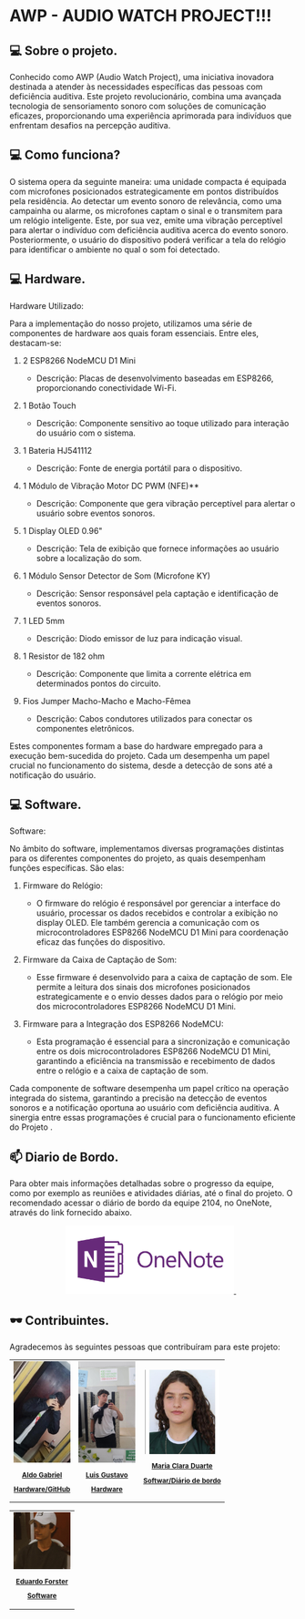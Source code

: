 # AWP -  AUDIO WATCH PROJECT!!!


## 💻 Sobre o projeto.

 Conhecido como AWP (Audio Watch Project), uma iniciativa inovadora destinada a atender às necessidades específicas das pessoas com deficiência auditiva. Este projeto revolucionário, combina uma avançada tecnologia de sensoriamento sonoro com soluções de comunicação eficazes, proporcionando uma experiência aprimorada para indivíduos que enfrentam desafios na percepção auditiva.

## 💻 Como funciona?

 O sistema opera da seguinte maneira: uma unidade compacta é equipada com microfones posicionados estrategicamente em pontos distribuídos pela residência. Ao detectar um evento sonoro de relevância, como uma campainha ou alarme, os microfones captam o sinal e o transmitem para um relógio inteligente. Este, por sua vez, emite uma vibração perceptível para alertar o indivíduo com deficiência auditiva acerca do evento sonoro. Posteriormente, o usuário do dispositivo poderá verificar a tela do relógio para identificar o ambiente no qual o som foi detectado.


## 💻 Hardware.

Hardware Utilizado:

 Para a implementação do nosso projeto, utilizamos uma série de componentes de hardware aos quais foram essenciais. Entre eles, destacam-se:

1. 2 ESP8266 NodeMCU D1 Mini
   - Descrição: Placas de desenvolvimento baseadas em ESP8266, proporcionando conectividade Wi-Fi.
   
2. 1 Botão Touch
   - Descrição: Componente sensitivo ao toque utilizado para interação do usuário com o sistema.

3. 1 Bateria HJ541112
   - Descrição: Fonte de energia portátil para o dispositivo.

4. 1 Módulo de Vibração Motor DC PWM (NFE)**
   - Descrição: Componente que gera vibração perceptível para alertar o usuário sobre eventos sonoros.

5. 1 Display OLED 0.96"
   - Descrição: Tela de exibição que fornece informações ao usuário sobre a localização do som.

6. 1 Módulo Sensor Detector de Som (Microfone KY)
   - Descrição: Sensor responsável pela captação e identificação de eventos sonoros.

7. 1 LED 5mm
   - Descrição: Diodo emissor de luz para indicação visual.

8. 1 Resistor de 182 ohm
   - Descrição: Componente que limita a corrente elétrica em determinados pontos do circuito.

9. Fios Jumper Macho-Macho e Macho-Fêmea
   - Descrição: Cabos condutores utilizados para conectar os componentes eletrônicos.

Estes componentes formam a base do hardware empregado para a execução bem-sucedida do projeto. Cada um desempenha um papel crucial no funcionamento do sistema, desde a detecção de sons até a notificação do usuário.

## 💻 Software.

Software:

 No âmbito do software, implementamos diversas programações distintas para os diferentes componentes do projeto, as quais desempenham funções específicas. São elas:

1. Firmware do Relógio:
   - O firmware do relógio é responsável por gerenciar a interface do usuário, processar os dados recebidos e controlar a exibição no display OLED. Ele também gerencia a comunicação com os microcontroladores ESP8266 NodeMCU D1 Mini para coordenação eficaz das funções do dispositivo.

2. Firmware da Caixa de Captação de Som:
   - Esse firmware é desenvolvido para a caixa de captação de som. Ele permite a leitura dos sinais dos microfones posicionados estrategicamente e o envio desses dados para o relógio por meio dos microcontroladores ESP8266 NodeMCU D1 Mini.

3. Firmware para a Integração dos ESP8266 NodeMCU:
   - Esta programação é essencial para a sincronização e comunicação entre os dois microcontroladores ESP8266 NodeMCU D1 Mini, garantindo a eficiência na transmissão e recebimento de dados entre o relógio e a caixa de captação de som.

Cada componente de software desempenha um papel crítico na operação integrada do sistema, garantindo a precisão na detecção de eventos sonoros e a notificação oportuna ao usuário com deficiência auditiva. A sinergia entre essas programações é crucial para o funcionamento eficiente do Projeto .

  
  
## 📫 Diario de Bordo.

 Para obter mais informações detalhadas sobre o progresso da equipe, como por exemplo as reuniões e atividades diárias, até o final do projeto. O recomendado acessar o diário de bordo da equipe 2104, no OneNote, através do link fornecido abaixo.
<p align='center'>
 
  <a href="https://eteacojeorg-my.sharepoint.com/personal/eduardo_forster_edu_etefmc_com_br/_layouts/15/Doc.aspx?sourcedoc={cbce1244-d14d-4369-a54e-970581a23eef}&action=edit&wd=target%28Projete%202023%20_%20Equipe%202104.one%7Ce02e81bb-b8fe-4793-8f96-e2cb555566a4%2FPágina%20sem%20Título%7C7d24da35-66b6-478f-8859-0ffd9d123da4%2F%29&wdorigin=NavigationUrl">
    <img height="120em" src="https://github.com/Jpinguim/Projete-equipe-1102/blob/main/Img/68747470733a2f2f7777772e6132686f73742e636f6d2e62722f626c6f672f77702d636f6e74656e742f75706c6f6164732f323031352f30382f4f6e654e6f74652e706e67.png" />  
  </a>&nbsp;&nbsp;
</p>

## 🕶️ Contribuintes.

 Agradecemos às seguintes pessoas que contribuíram para este projeto:

<table>
  <tr>
     <td align="center">
      <a href="https://instagram.com/pinguinzx">
        <img src="https://github.com/aldinho433/AWP_Projete2104/blob/main/aldo.jpeg" width="100px;" alt="Foto do Pinguim no GitHub"/><br>
        <sub>
          <b><p>Aldo Gabriel</p><p>Hardware/GitHub</p></b>
        </sub>
      </a>
    </td>
    <td align="center">
      <a href="https://instagram.com/pinguinzx">
        <img src="https://github.com/aldinho433/AWP_Projete2104/blob/main/luis.jpeg" width="100px;" alt="Foto do Pinguim no GitHub"/><br>
        <sub>
          <b><p>Luis Gustavo</p><p>Hardware</p></b>
        </sub>
      </a>
    </td>
    <td align="center">
      <a href="https://www.instagram.com/aldinho.g/">
       <img src="https://github.com/aldinho433/AWP_Projete2104/blob/main/duarte.jpeg" width="130px height="120px";" alt="Foto do Pinguim no GitHub"/><br>
        <sub>
         <b><p>Maria Clara Duarte</p><p>Softwar/Diário de bordo</p></b>
        </sub>
      </a>
    </td>
  </tr>
</table>
<table>
  <tr>
    <td align="center">
      <a href="https://instagram.com/arthur_lgc">
       <img src="https://github.com/aldinho433/AWP_Projete2104/blob/main/duardo.jpeg" width="100px;" alt="Foto do Pinguim no GitHub"/><br>
        <sub>
          <b><p>Eduardo Forster</p><p>Software
</p></b>
        </sub>
      </a>
    </td>
</table>
